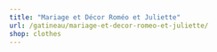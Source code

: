 ```yaml
---
title: "Mariage et Décor Roméo et Juliette"
url: /gatineau/mariage-et-decor-romeo-et-juliette/
shop: clothes
---
```

